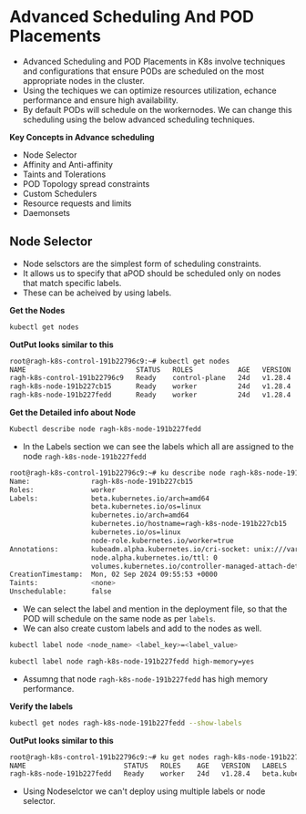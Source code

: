 # Advanced Scheduling And POD Placements
- Advanced Scheduling and POD Placements in K8s involve techniques and configurations that ensure PODs are scheduled on the most appropriate nodes in the cluster.
- Using the techiques we can optimize resources utilization, echance performance and ensure high availability.
- By default PODs will schedule on the workernodes. We can change this scheduling using the below advanced scheduling techniques.

**Key Concepts in Advance scheduling**
- Node Selector
- Affinity and Anti-affinity
- Taints and Tolerations
- POD Topology spread constraints
- Custom Schedulers
- Resource requests and limits
- Daemonsets

## Node Selector
- Node selsctors are the simplest form of scheduling constraints.
- It allows us to specify that aPOD should be scheduled only on nodes that match specific labels.
- These can be acheived by using labels.

**Get the Nodes**
~~~bash
kubectl get nodes
~~~
**OutPut looks similar to this**
~~~bash
root@ragh-k8s-control-191b22796c9:~# kubectl get nodes
NAME                           STATUS   ROLES           AGE   VERSION
ragh-k8s-control-191b22796c9   Ready    control-plane   24d   v1.28.4
ragh-k8s-node-191b227cb15      Ready    worker          24d   v1.28.4
ragh-k8s-node-191b227fedd      Ready    worker          24d   v1.28.4
~~~

**Get the Detailed info about Node**
~~~bash
Kubectl describe node ragh-k8s-node-191b227fedd
~~~

- In the Labels section we can see the labels which all are assigned to the node `ragh-k8s-node-191b227fedd`
~~~bash
root@ragh-k8s-control-191b22796c9:~# ku describe node ragh-k8s-node-191b227cb15
Name:               ragh-k8s-node-191b227cb15
Roles:              worker
Labels:             beta.kubernetes.io/arch=amd64
                    beta.kubernetes.io/os=linux
                    kubernetes.io/arch=amd64
                    kubernetes.io/hostname=ragh-k8s-node-191b227cb15
                    kubernetes.io/os=linux
                    node-role.kubernetes.io/worker=true
Annotations:        kubeadm.alpha.kubernetes.io/cri-socket: unix:///var/run/containerd/containerd.sock
                    node.alpha.kubernetes.io/ttl: 0
                    volumes.kubernetes.io/controller-managed-attach-detach: true
CreationTimestamp:  Mon, 02 Sep 2024 09:55:53 +0000
Taints:             <none>
Unschedulable:      false
~~~
- We can select the label and mention in the deployment file, so that the POD will schedule on the same node as per `labels`.
- We can also create custom labels and add to the nodes as well.
~~~bash
kubectl label node <node_name> <label_key>=<label_value>
~~~
~~~bash
kubectl label node ragh-k8s-node-191b227fedd high-memory=yes
~~~
- Assumng that node `ragh-k8s-node-191b227fedd` has high memory performance.

**Verify the labels**
~~~bash
kubectl get nodes ragh-k8s-node-191b227fedd --show-labels
~~~
**OutPut looks similar to this**

~~~bash
root@ragh-k8s-control-191b22796c9:~# ku get nodes ragh-k8s-node-191b227fedd --show-labels
NAME                        STATUS   ROLES    AGE   VERSION   LABELS
ragh-k8s-node-191b227fedd   Ready    worker   24d   v1.28.4   beta.kubernetes.io/arch=amd64,beta.kubernetes.io/os=linux,high-memory=yes,kubernetes.io/arch=amd64,kubernetes.io/hostname=ragh-k8s-node-191b227fedd,kubernetes.io/os=linux,node-role.kubernetes.io/worker=true
~~~
- Using Nodeselctor we can't deploy using multiple labels or node selector.
